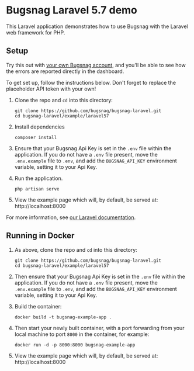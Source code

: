 # Bugsnag Laravel 5.7 demo

This Laravel application demonstrates how to use Bugsnag with the Laravel web framework for PHP.

## Setup

Try this out with [your own Bugsnag account](https://app.bugsnag.com/user/new), and you'll be able to see how the errors are reported directly in the dashboard.

To get set up, follow the instructions below. Don't forget to replace the placeholder API token with your own!


1. Clone the repo and `cd` into this directory:
    ```shell
    git clone https://github.com/bugsnag/bugsnag-laravel.git
    cd bugsnag-laravel/example/laravel57
    ```

1. Install dependencies
    ```shell
    composer install
    ```

1. Ensure that your Bugsnag Api Key is set in the `.env` file within the application.  If you do not have a `.env` file present, move the `.env.example` file to `.env`, and add the `BUGSNAG_API_KEY` environment variable, setting it to your Api Key.

1. Run the application.
    ```shell
    php artisan serve
    ```

1. View the example page which will, by default, be served at: http://localhost:8000

For more information, see [our Laravel documentation](https://docs.bugsnag.com/platforms/php/laravel/).


## Running in Docker

1. As above, clone the repo and `cd` into this directory:
    ```shell
    git clone https://github.com/bugsnag/bugsnag-laravel.git
    cd bugsnag-laravel/example/laravel57
    ```

1. Then ensure that your Bugsnag Api Key is set in the `.env` file within the application.  If you do not have a `.env` file present, move the    `.env.example` file to `.env`, and add the `BUGSNAG_API_KEY` environment variable, setting it to your Api Key.

1. Build the container:
    ```shell
    docker build -t bugsnag-example-app .
    ```

1. Then start your newly built container, with a port forwarding from your local machine to port `8000` in the container, for example:

    ```shell
    docker run -d -p 8000:8000 bugsnag-example-app
    ```

1. View the example page which will, by default, be served at: http://localhost:8000